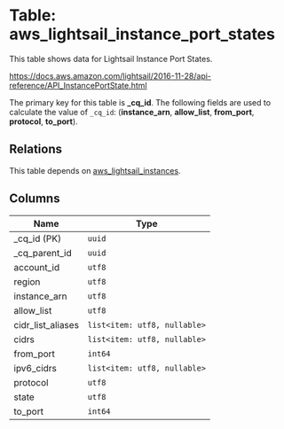 # Table: aws_lightsail_instance_port_states

This table shows data for Lightsail Instance Port States.

https://docs.aws.amazon.com/lightsail/2016-11-28/api-reference/API_InstancePortState.html

The primary key for this table is **_cq_id**.
The following fields are used to calculate the value of `_cq_id`: (**instance_arn**, **allow_list**, **from_port**, **protocol**, **to_port**).
## Relations

This table depends on [aws_lightsail_instances](aws_lightsail_instances.md).

## Columns

| Name          | Type          |
| ------------- | ------------- |
|_cq_id (PK)|`uuid`|
|_cq_parent_id|`uuid`|
|account_id|`utf8`|
|region|`utf8`|
|instance_arn|`utf8`|
|allow_list|`utf8`|
|cidr_list_aliases|`list<item: utf8, nullable>`|
|cidrs|`list<item: utf8, nullable>`|
|from_port|`int64`|
|ipv6_cidrs|`list<item: utf8, nullable>`|
|protocol|`utf8`|
|state|`utf8`|
|to_port|`int64`|